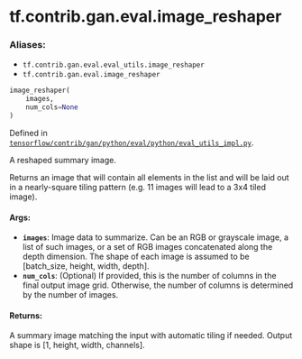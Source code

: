 <div itemscope itemtype="http://developers.google.com/ReferenceObject">
<meta itemprop="name" content="tf.contrib.gan.eval.image_reshaper" />
</div>

# tf.contrib.gan.eval.image_reshaper

### Aliases:

* `tf.contrib.gan.eval.eval_utils.image_reshaper`
* `tf.contrib.gan.eval.image_reshaper`

``` python
image_reshaper(
    images,
    num_cols=None
)
```



Defined in [`tensorflow/contrib/gan/python/eval/python/eval_utils_impl.py`](https://www.tensorflow.org/code/tensorflow/contrib/gan/python/eval/python/eval_utils_impl.py).

A reshaped summary image.

Returns an image that will contain all elements in the list and will be
laid out in a nearly-square tiling pattern (e.g. 11 images will lead to a
3x4 tiled image).

#### Args:

* <b>`images`</b>: Image data to summarize. Can be an RGB or grayscale image, a list of
       such images, or a set of RGB images concatenated along the depth
       dimension. The shape of each image is assumed to be [batch_size,
       height, width, depth].
* <b>`num_cols`</b>: (Optional) If provided, this is the number of columns in the final
       output image grid. Otherwise, the number of columns is determined by
       the number of images.


#### Returns:

A summary image matching the input with automatic tiling if needed.
Output shape is [1, height, width, channels].